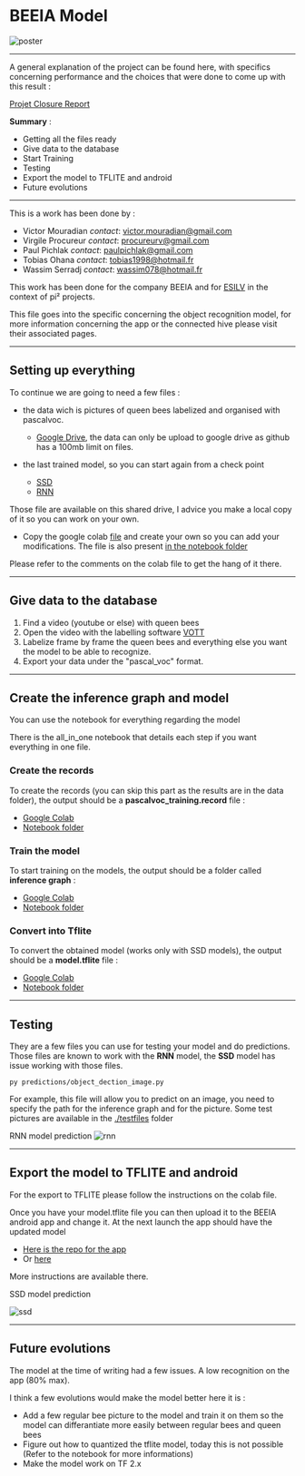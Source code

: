 # BEEIA Model

![poster](mdfile\Poster.png)


_______________

A general explanation of the project can be found here, with specifics concerning performance and the choices that were done to come up with this result : 

[Projet Closure Report](projectclosurereport.pdf)

**Summary** :
- Getting all the files ready
- Give data to the database
- Start Training 
- Testing
- Export the model to TFLITE and android
- Future evolutions

________________

This is a work has been done by : 
- Victor Mouradian *contact*: <victor.mouradian@gmail.com>
- Virgile Procureur *contact*: 
<procureurv@gmail.com>
- Paul Pichlak *contact*:
<paulpichlak@gmail.com>
- Tobias Ohana  *contact*: <tobias1998@hotmail.fr>
- Wassim Serradj *contact*: <wassim078@hotmail.fr>

This work has been done for the company BEEIA and for [ESILV](https://www.esilv.fr) in the context of pi² projects.

This file goes into the specific concerning the object recognition model, for more information concerning the app or the connected hive please visit their associated pages.

________
## Setting up everything 

To continue we are going to need a few files :

- the data wich is pictures of queen bees labelized and organised with pascalvoc.

    - [Google Drive](https://drive.google.com/drive/folders/1toBosuzPOAizm9NzIlMJHsgRZ7KsNpJ4?usp=sharing), the data can only be upload to google drive as github has a 100mb limit on files.
   
- the last trained model, so you can start again from a check point
    - [SSD](https://drive.google.com/drive/folders/1-2SuaSwxefXZMqi9IFSnt_mlL5Qu4Vg6?usp=sharing)
    - [RNN](https://drive.google.com/open?id=1ElKTOz-Tx74cyHFt9hMErEwdwaVWy6QR)

Those file are available on this shared drive, I advice you make a local copy of it so you can work on your own.

- Copy the google colab [file](https://colab.research.google.com/drive/1e9s61mfkgQniunoi6vBFMDGelnq9SALP/) and create your own so you can add your modifications. The file is also present [in the notebook folder](notebook\all_in_one.ipynb)

Please refer to the comments on the colab file to get the hang of it there.
_________
## Give data to the database

1. Find a video (youtube or else) with queen bees
2. Open the video with the labelling software [VOTT](https://github.com/microsoft/VoTT)
3. Labelize frame by frame the queen bees and everything else you want the model to be able to recognize.
4. Export your data under the "pascal_voc" format.
_______
## Create the inference graph and model
You can use the notebook for everything regarding the model

There is the all_in_one notebook that details each step if you want everything in one file.

### Create the records
To create the records (you can skip this part as the results are in the data folder), the output should be a **pascalvoc_training.record** file : 

- [Google Colab](https://colab.research.google.com/drive/1ACZeaWkk7UBG8y1MIHnkmm-1YUf68IrR)
- [Notebook folder](notebook\dataset_creation.ipynb)

### Train the model 
To start training on the models, the output should be a folder called **inference graph** : 
- [Google Colab](https://colab.research.google.com/drive/1A-fo0Yrn7MfdwtV3DDna31lPjv2N119R)
- [Notebook folder](notebook\train.ipynb)

### Convert into Tflite
To convert the obtained model (works only with SSD models), the output should be a **model.tflite** file :

- [Google Colab](https://colab.research.google.com/drive/17j7pLSozdRq2sO708hDkKVXDKzqiOXUX)
- [Notebook folder](notebook\convert_tflite.ipynb)
_____________
## Testing

They are a few files you can use for testing your model and do predictions.
Those files are known to work with the **RNN** model, the **SSD** model has issue working with those files.


```
py predictions/object_dection_image.py
```
For example, this file will allow you to predict on an image, you need to specify the path for the inference graph and for the picture. Some test pictures are available in the  [./testfiles](./testfiles) folder


RNN model  prediction
![rnn](mdfile\Annotation.png)




___________
## Export the model to TFLITE and android

For the export to TFLITE please follow the instructions on the colab file.

Once you have your model.tflite file you can then upload it to the BEEIA android app and change it. At the next launch the app should have the updated model

- [Here is the repo for the app](https://github.com/finaldzn/BeeIA)
- Or [here](./Android_app)

More instructions are available there.

SSD model prediction

![ssd](mdfile\beeia_pic.jpg)
_____

## Future evolutions

The model at the time of writing had a few issues. A low recognition on the app (80% max).

I think a few evolutions would make the model better here it is : 
- Add a few regular bee picture to the model and train it on them so the model can differantiate more easily between regular bees and queen bees
- Figure out how to quantized the tflite model, today this is not possible (Refer to the notebook for more informations)
- Make the model work on TF 2.x
